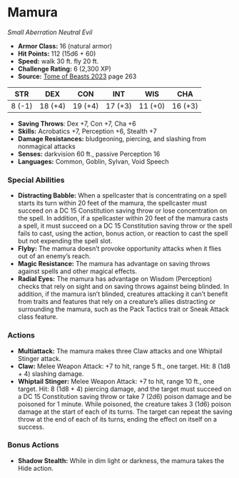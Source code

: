 # Mamura

*Small* *Aberration* *Neutral Evil*

- **Armor Class:** 16 (natural armor)
- **Hit Points:** 112 (15d6 + 60)
- **Speed:** walk 30 ft. fly 20 ft.
- **Challenge Rating:** 6 (2,300 XP)
- **Source:** [Tome of Beasts 2023](https://koboldpress.com/kpstore/product/tome-of-beasts-1-2023-edition/) page 263

| STR | DEX | CON | INT | WIS | CHA |
| --- | --- | --- | --- | --- | --- |
| 8 (-1) | 18 (+4) | 19 (+4) | 17 (+3) | 11 (+0) | 16 (+3) |

- **Saving Throws**: Dex +7, Con +7, Cha +6
- **Skills:** Acrobatics +7, Perception +6, Stealth +7
- **Damage Resistances:** bludgeoning, piercing, and slashing from nonmagical attacks
- **Senses:** darkvision 60 ft., passive Perception 16
- **Languages:** Common, Goblin, Sylvan, Void Speech
### Special Abilities
- **Distracting Babble:** When a spellcaster that is concentrating on a spell starts its turn within 20 feet of the mamura, the spellcaster must succeed on a DC 15 Constitution saving throw or lose concentration on the spell. In addition, if a spellcaster within 20 feet of the mamura casts a spell, it must succeed on a DC 15 Constitution saving throw or the spell fails to cast, using the action, bonus action, or reaction to cast the spell but not expending the spell slot.
- **Flyby:** The mamura doesn’t provoke opportunity attacks when it flies out of an enemy’s reach.
- **Magic Resistance:** The mamura has advantage on saving throws against spells and other magical effects.
- **Radial Eyes:** The mamura has advantage on Wisdom (Perception) checks that rely on sight and on saving throws against being blinded. In addition, if the mamura isn’t blinded, creatures attacking it can’t benefit from traits and features that rely on a creature’s allies distracting or surrounding the mamura, such as the Pack Tactics trait or Sneak Attack class feature.
### Actions
- **Multiattack:** The mamura makes three Claw attacks and one Whiptail Stinger attack.
- **Claw:** Melee Weapon Attack: +7 to hit, range 5 ft., one target. Hit: 8 (1d8 + 4) slashing damage.
- **Whiptail Stinger:** Melee Weapon Attack: +7 to hit, range 10 ft., one target. Hit: 8 (1d8 + 4) piercing damage, and the target must succeed on a DC 15 Constitution saving throw or take 7 (2d6) poison damage and be poisoned for 1 minute. While poisoned, the creature takes 3 (1d6) poison damage at the start of each of its turns. The target can repeat the saving throw at the end of each of its turns, ending the effect on itself on a success.
### Bonus Actions
- **Shadow Stealth:** While in dim light or darkness, the mamura takes the Hide action.
